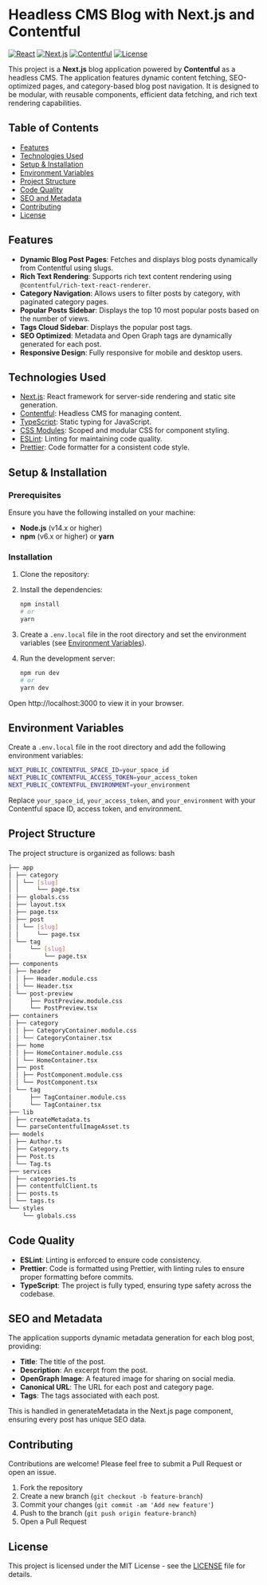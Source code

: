 # Headless CMS Blog with Next.js and Contentful

[![React](https://img.shields.io/badge/React-18.x-blue.svg)](https://reactjs.org/)
[![Next.js](https://img.shields.io/badge/Next.js-14.x-blue.svg)](https://nextjs.org/)
[![Contentful](https://img.shields.io/badge/Contentful-CMS-green.svg)](https://www.contentful.com/)
[![License](https://img.shields.io/badge/license-MIT-green.svg)](LICENSE)

This project is a **Next.js** blog application powered by **Contentful** as a headless CMS. The application features dynamic content fetching, SEO-optimized pages, and category-based blog post navigation. It is designed to be modular, with reusable components, efficient data fetching, and rich text rendering capabilities.

## Table of Contents

- [Features](#features)
- [Technologies Used](#technologies-used)
- [Setup & Installation](#setup--installation)
- [Environment Variables](#environment-variables)
- [Project Structure](#project-structure)
- [Code Quality](#code-quality)
- [SEO and Metadata](#seo-and-metadata)
- [Contributing](#contributing)
- [License](#license)

## Features

- **Dynamic Blog Post Pages**: Fetches and displays blog posts dynamically from Contentful using slugs.
- **Rich Text Rendering**: Supports rich text content rendering using `@contentful/rich-text-react-renderer`.
- **Category Navigation**: Allows users to filter posts by category, with paginated category pages.
- **Popular Posts Sidebar**: Displays the top 10 most popular posts based on the number of views.
- **Tags Cloud Sidebar**: Displays the popular post tags.
- **SEO Optimized**: Metadata and Open Graph tags are dynamically generated for each post.
- **Responsive Design**: Fully responsive for mobile and desktop users.

## Technologies Used

- [Next.js](https://nextjs.org/): React framework for server-side rendering and static site generation.
- [Contentful](https://www.contentful.com/): Headless CMS for managing content.
- [TypeScript](https://www.typescriptlang.org/): Static typing for JavaScript.
- [CSS Modules](https://github.com/css-modules/css-modules): Scoped and modular CSS for component styling.
- [ESLint](https://eslint.org/): Linting for maintaining code quality.
- [Prettier](https://prettier.io/): Code formatter for a consistent code style.

## Setup & Installation

### Prerequisites

Ensure you have the following installed on your machine:

- **Node.js** (v14.x or higher)
- **npm** (v6.x or higher) or **yarn**

### Installation

1. Clone the repository:

2. Install the dependencies:

    ```bash
    npm install
    # or
    yarn
    ```
   
3. Create a `.env.local` file in the root directory and set the environment variables (see [Environment Variables](#environment-variables)).

4. Run the development server:

    ```bash
    npm run dev
    # or
    yarn dev
    ```

Open http://localhost:3000 to view it in your browser.

## Environment Variables

Create a `.env.local` file in the root directory and add the following environment variables:

```bash
NEXT_PUBLIC_CONTENTFUL_SPACE_ID=your_space_id
NEXT_PUBLIC_CONTENTFUL_ACCESS_TOKEN=your_access_token
NEXT_PUBLIC_CONTENTFUL_ENVIRONMENT=your_environment
```

Replace `your_space_id`, `your_access_token`, and `your_environment` with your Contentful space ID, access token, and environment.

## Project Structure

The project structure is organized as follows:
bash
```bash
├── app
│ ├── category
│ │ └── [slug]
│ │     └── page.tsx
│ ├── globals.css
│ ├── layout.tsx
│ ├── page.tsx
│ ├── post
│ │ └── [slug]
│ │     └── page.tsx
│ └── tag
│     └── [slug]
│         └── page.tsx
├── components
│ ├── header
│ │ ├── Header.module.css
│ │ └── Header.tsx
│ └── post-preview
│     ├── PostPreview.module.css
│     └── PostPreview.tsx
├── containers
│ ├── category
│ │ ├── CategoryContainer.module.css
│ │ └── CategoryContainer.tsx
│ ├── home
│ │ ├── HomeContainer.module.css
│ │ └── HomeContainer.tsx
│ ├── post
│ │ ├── PostComponent.module.css
│ │ └── PostComponent.tsx
│ └── tag
│     ├── TagContainer.module.css
│     └── TagContainer.tsx
├── lib
│ ├── createMetadata.ts
│ └── parseContentfulImageAsset.ts
├── models
│ ├── Author.ts
│ ├── Category.ts
│ ├── Post.ts
│ └── Tag.ts
├── services
│ ├── categories.ts
│ ├── contentfulClient.ts
│ ├── posts.ts
│ └── tags.ts
└── styles
    └── globals.css
```

## Code Quality
- **ESLint**: Linting is enforced to ensure code consistency.
- **Prettier**: Code is formatted using Prettier, with linting rules to ensure proper formatting before commits.
- **TypeScript**: The project is fully typed, ensuring type safety across the codebase.


## SEO and Metadata
The application supports dynamic metadata generation for each blog post, providing:

- **Title**: The title of the post.
- **Description**: An excerpt from the post.
- **OpenGraph Image**: A featured image for sharing on social media.
- **Canonical URL**: The URL for each post and category page.
- **Tags**: The tags associated with each post.

This is handled in generateMetadata in the Next.js page component, ensuring every post has unique SEO data.

## Contributing

Contributions are welcome! Please feel free to submit a Pull Request or open an issue.

1. Fork the repository
2. Create a new branch (`git checkout -b feature-branch`)
3. Commit your changes (`git commit -am 'Add new feature'`)
4. Push to the branch (`git push origin feature-branch`)
5. Open a Pull Request

## License

This project is licensed under the MIT License - see the [LICENSE](LICENSE) file for details.


